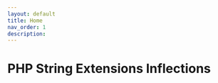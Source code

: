```yaml
---
layout: default
title: Home
nav_order: 1
description: 
---
```


# PHP String Extensions Inflections

